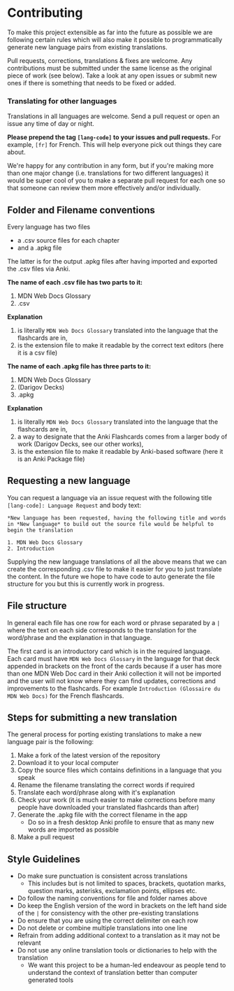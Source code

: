 # Contributing
To make this project extensible as far into the future as possible we are following certain rules which will also make it possible to programmatically generate new language pairs from existing translations.

Pull requests, corrections, translations & fixes are welcome. Any contributions must be submitted under the same license as the original piece of work (see below). Take a look at any open issues or submit new ones if there is something that needs to be fixed or added.

### Translating for other languages
Translations in all languages are welcome. Send a pull request or open an issue any time of day or night.

**Please prepend the tag `[lang-code]` to your issues and pull requests.** For example, `[fr]` for French. This will help everyone pick out things they care about.

We're happy for any contribution in any form, but if you're making more than one major change (i.e. translations for two different languages) it would be super cool of you to make a separate pull request for each one so that someone can review them more effectively and/or individually.

## Folder and Filename conventions
Every language has two files
- a .csv source files for each chapter
- and a .apkg file

The latter is for the output .apkg files after having imported and exported the .csv files via Anki.

**The name of each .csv file has two parts to it:**
1. MDN Web Docs Glossary
2. .csv

**Explanation**
1. is literally `MDN Web Docs Glossary` translated into the language that the flashcards are in,
2. is the extension file to make it readable by the correct text editors (here it is a csv file)

**The name of each .apkg file has three parts to it:**
1. MDN Web Docs Glossary
2. (Darigov Decks)
3. .apkg

**Explanation**
1. is literally `MDN Web Docs Glossary` translated into the language that the flashcards are in,
2. a way to designate that the Anki Flashcards comes from a larger body of work (Darigov Decks, see our other works),
3. is the extension file to make it readable by Anki-based software (here it is an Anki Package file)

## Requesting a new language
You can request a language via an issue request with the following title `[lang-code]: Language Request` and body text:

```
*New language has been requested, having the following title and words in *New language* to build out the source file would be helpful to begin the translation

1. MDN Web Docs Glossary
2. Introduction
```

Supplying the new language translations of all the above  means that we can create the corresponding .csv file to make it easier for you to just translate the content. In the future we hope to have code to auto generate the file structure for you but this is currently work in progress.

## File structure
In general each file has one row for each word or phrase separated by a `|` where the text on each side corresponds to the translation for the word/phrase and the explanation in that language.

The first card is an introductory card which is in the required language. Each card must have `MDN Web Docs Glossary` in the language for that deck appended in brackets on the front of the cards because if a user has more than one MDN Web Doc card in their Anki collection it will not be imported and the user will not know where they can find updates, corrections and improvements to the flashcards. For example `Introduction (Glossaire du MDN Web Docs)` for the French flashcards.

## Steps for submitting a new translation
The general process for porting existing translations to make a new language pair is the following:
1. Make a fork of the latest version of the repository
2. Download it to your local computer
3. Copy the source files which contains definitions in a language that you speak
4. Rename the filename translating the correct words if required
5. Translate each word/phrase along with it's explanation
6. Check your work (it is much easier to make corrections before many people have downloaded your translated flashcards than after)
7. Generate the .apkg file with the correct filename in the app
    - Do so in a fresh desktop Anki profile to ensure that as many new words are imported as possible
8. Make a pull request

## Style Guidelines
- Do make sure punctuation is consistent across translations
    - This includes but is not limited to spaces, brackets, quotation marks, question marks, asterisks, exclamation points, ellipses etc.
- Do follow the naming conventions for file and folder names above
- Do keep the English version of the word in brackets on the left hand side of the `|` for consistency with the other pre-existing translations
- Do ensure that you are using the correct delimiter on each row
- Do not delete or combine multiple translations into one line
- Refrain from adding additional context to a translation as it may not be relevant
- Do not use any online translation tools or dictionaries to help with the translation
    - We want this project to be a human-led endeavour as people tend to understand the context of translation better than computer generated tools
